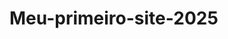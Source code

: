 # Meu-primeiro-site-2025
<!-- Título = <h1>texto</h1>
Texto simples = <p>texto</p>
IMAGEM = IMG
Iniciar projeto = html:5
Html: index.html
CSS: styles.css -->
